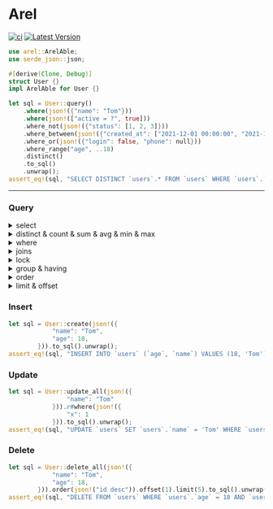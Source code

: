 # Arel &emsp; 
[![ci](https://github.com/cargo-crates/arel/workflows/Rust/badge.svg)](https://github.com/cargo-crates/arel/actions)
[![Latest Version]][crates.io]

[Latest Version]: https://img.shields.io/crates/v/arel.svg
[crates.io]: https://crates.io/crates/arel

```rust
use arel::ArelAble;
use serde_json::json;

#[derive(Clone, Debug)]
struct User {}
impl ArelAble for User {}

let sql = User::query()
    .where(json!({"name": "Tom"}))
    .where(json!(["active = ?", true]))
    .where_not(json!({"status": [1, 2, 3]}))
    .where_between(json!({"created_at": ["2021-12-01 00:00:00", "2021-12-31 23:59:59"]}))
    .where_or(json!({"login": false, "phone": null}))
    .where_range("age", ..18)
    .distinct()
    .to_sql()
    .unwrap();
assert_eq!(sql, "SELECT DISTINCT `users`.* FROM `users` WHERE `users`.`name` = 'Tom' AND active = 1 AND `users`.`status` NOT IN (1, 2, 3) AND `users`.`created_at` BETWEEN '2021-12-01 00:00:00' AND '2021-12-31 23:59:59' AND (`users`.`login` = 0 OR `users`.`phone` IS NULL) AND `users`.`age` < 18");
```

---


### Query

<details>
<summary>select</summary>

```rust
let sql = User::query().to_sql().unwrap();
assert_eq!(sql, "SELECT `users`.* FROM `users`");
let sql = User::query().select(json!(["name", "age"])).to_sql().unwrap();
assert_eq!(sql, "SELECT `users`.`name`, `users`.`age` FROM `users`");
```
</details>

<details>
<summary>distinct & count & sum & avg & min & max</summary>

```rust
// distinct
let sql = User::query().distinct().to_sql().unwrap();
assert_eq!(sql, "SELECT DISTINCT `users`.* FROM `users`");
// count
let sql = User::query().count().to_sql().unwrap();
assert_eq!(sql, "SELECT COUNT(`users`.*) FROM `users`");
// sum
let sql = User::query().sum("price").to_sql().unwrap();
assert_eq!(sql, "SELECT SUM(`users`.`price`) FROM `users`");
// avg
let sql = User::query().avg("price").to_sql().unwrap();
assert_eq!(sql, "SELECT AVG(`users`.`price`) FROM `users`");
// min
let sql = User::query().min("price").to_sql().unwrap();
assert_eq!(sql, "SELECT MIN(`users`.`price`) FROM `users`");
// max
let sql = User::query().max("price").to_sql().unwrap();
assert_eq!(sql, "SELECT MAX(`users`.`price`) FROM `users`");
```
</details>

<details>
<summary>where</summary>

```rust
let sql = User::query()
.r#where(json!({"name": "Tom"}))
.r#where(json!(["active = ?", true]))
.to_sql().unwrap();
assert_eq!(sql, "SELECT `users`.* FROM `users` WHERE `users`.`name` = 'Tom' AND (active = 1)");
// where_not
let sql = User::query()
.r#where_not(json!({"name": "Tom", "status": [1, 2, 3]}))
.r#where(json!(["active = ?", true]))
.to_sql().unwrap();
assert_eq!(sql, "SELECT `users`.* FROM `users` WHERE `users`.`name` != 'Tom' AND `users`.`status` NOT IN (1, 2, 3) AND (active = 1)");
// range
let sql = User::query().where_range("age", 18..25).to_sql().unwrap();
assert_eq!(sql, "SELECT `users`.* FROM `users` WHERE (`users`.`age` >= 18 AND `users`.`age` < 25)");
// range_between
let sql = User::query().where_range_between("age", 18..25).to_sql().unwrap();
assert_eq!(sql, "SELECT `users`.* FROM `users` WHERE `users`.`age` BETWEEN 18 AND 25");
```
</details>

<details>
<summary>joins</summary>

```rust
let sql = User::query()
.joins(json!("left join orders on users.id = orders.user_id"))
.r#where(json!({"name": "Tom"}))
.to_sql().unwrap();
assert_eq!(sql, "SELECT `users`.* FROM `users` left join orders on users.id = orders.user_id WHERE `users`.`name` = 'Tom'");
```
</details>

<details>
<summary>lock</summary>

```rust
let sql = User::lock().r#where(json!({"x": 1})).to_sql().unwrap();
assert_eq!(sql, "SELECT `users`.* FROM `users` WHERE `users`.`x` = 1 FOR UPDATE");
```
</details>

<details>
<summary>group & having</summary>

```rust
let sql = User::query().group(json!(["name", "email"])).group(json!("age")).to_sql().unwrap();
assert_eq!(sql, "SELECT `users`.* FROM `users` GROUP BY `users`.`name`, `users`.`email`, age");

let sql = User::query().group(json!("age"))
    .having_not(json!({"x": 1}))
    .having(json!(["y > ?", 2]))
    .having_range("z", 18..)
    .to_sql().unwrap();
assert_eq!(sql, "SELECT `users`.* FROM `users` GROUP BY age HAVING `users`.`x` != 1 AND y > 2 AND `users`.`z` >= 18");
```
</details>

<details>
<summary>order</summary>

```rust
let sql = User::query().order(json!({
            "name": "desc"
        })).order(json!("age ASC")).to_sql().unwrap();
assert_eq!(sql, "SELECT `users`.* FROM `users` ORDER BY `users`.`name` DESC, age ASC");
```
</details>

<details>
<summary>limit & offset</summary>

```rust
let sql = User::query().limit(10).to_sql().unwrap();
assert_eq!(sql, "SELECT `users`.* FROM `users` LIMIT 10");
let sql = User::query().offset(10).to_sql().unwrap();
assert_eq!(sql, "SELECT `users`.* FROM `users` OFFSET 10");
let sql = User::query().paginate(5, 10).to_sql().unwrap();
assert_eq!(sql, "SELECT `users`.* FROM `users` LIMIT 10 OFFSET 40");
```
</details>

### Insert

```rust
let sql = User::create(json!({
            "name": "Tom",
            "age": 18,
        })).to_sql().unwrap();
assert_eq!(sql, "INSERT INTO `users` (`age`, `name`) VALUES (18, 'Tom')");
```

### Update

```rust
let sql = User::update_all(json!({
                "name": "Tom"
            })).r#where(json!({
                "x": 1
            })).to_sql().unwrap();
assert_eq!(sql, "UPDATE `users` SET `users`.`name` = 'Tom' WHERE `users`.`x` = 1");
```

### Delete

```rust
let sql = User::delete_all(json!({
            "name": "Tom",
            "age": 18,
        })).order(json!("id desc")).offset(1).limit(5).to_sql().unwrap();
assert_eq!(sql, "DELETE FROM `users` WHERE `users`.`age` = 18 AND `users`.`name` = 'Tom' ORDER BY id desc LIMIT 5 OFFSET 1");
```